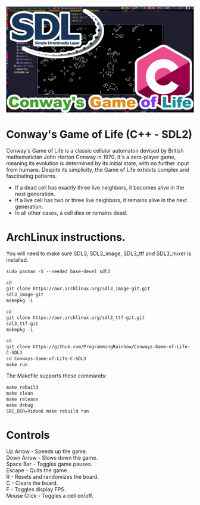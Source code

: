 ![Screenshot](screenshot.png)

# Conway's Game of Life (C++ - SDL2)
Conway's Game of Life is a classic cellular automaton devised by British mathematician John Horton Conway in 1970. It's a zero-player game, meaning its evolution is determined by its initial state, with no further input from humans. Despite its simplicity, the Game of Life exhibits complex and fascinating patterns.

* If a dead cell has exactly three live neighbors, it becomes alive in the next generation.
* If a live cell has two or three live neighbors, it remains alive in the next generation.
* In all other cases, a cell dies or remains dead.

# ArchLinux instructions.
You will need to make sure SDL3, SDL3_image, SDL3_ttf and SDL3_mixer is installed.
```
sudo pacman -S --needed base-devel sdl3
```
```
cd
git clone https://aur.archlinux.org/sdl3_image-git.git
sdl3_image-git
makepkg -i
```
```
cd
git clone https://aur.archlinux.org/sdl3_ttf-git.git
sdl3_ttf-git
makepkg -i
```
```
cd
git clone https://github.com/ProgrammingRainbow/Conways-Game-of-Life-C-SDL3
cd Conways-Game-of-Life-C-SDL3
make run
```
The Makefile supports these commands:
```
make rebuild
make clean
make release
make debug
SRC_DIR=Video6 make rebuild run
```
# Controls
Up Arrow - Speeds up the game.\
Down Arrow - Slows down the game.\
Space Bar - Toggles game pauses.\
Escape - Quits the game.\
R - Resets and randomizes the board.\
C - Clears the board.\
F - Toggles display FPS.\
Mouse Click - Toggles a cell on/off.
